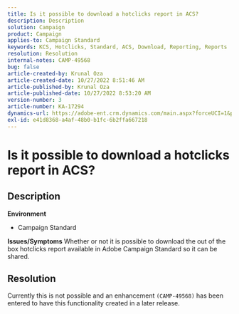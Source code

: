 ```yaml
---
title: Is it possible to download a hotclicks report in ACS?
description: Description
solution: Campaign
product: Campaign
applies-to: Campaign Standard
keywords: KCS, Hotclicks, Standard, ACS, Download, Reporting, Reports
resolution: Resolution
internal-notes: CAMP-49568
bug: false
article-created-by: Krunal Oza
article-created-date: 10/27/2022 8:51:46 AM
article-published-by: Krunal Oza
article-published-date: 10/27/2022 8:53:20 AM
version-number: 3
article-number: KA-17294
dynamics-url: https://adobe-ent.crm.dynamics.com/main.aspx?forceUCI=1&pagetype=entityrecord&etn=knowledgearticle&id=0ecd9090-d455-ed11-bba2-6045bd006c82
exl-id: e41d8368-a4af-48b0-b1fc-6b2ffa667218
---
```

# Is it possible to download a hotclicks report in ACS?

## Description

<b>Environment</b>
- Campaign Standard



<b>Issues/Symptoms</b>
Whether or not it is possible to download the out of the box hotclicks report available in Adobe Campaign Standard so it can be shared.


## Resolution


Currently this is not possible and an enhancement `(CAMP-49568)` has been entered to have this functionality created in a later release.
